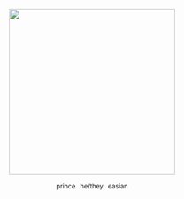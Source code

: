 <p align="center">
  <img src="https://i.imgur.com/2ZUIyjk.png" width="300">
</p>

<p align="center">
  <sub>prince⠀he/they⠀easian</sub>
</p>
